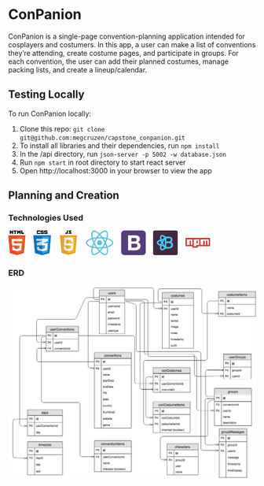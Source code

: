 # ConPanion
ConPanion is a single-page convention-planning application intended for cosplayers and costumers. In this app, a user can make a list of conventions they’re attending, create costume pages, and participate in groups. For each convention, the user can add their planned costumes, manage packing lists, and create a lineup/calendar.  

## Testing Locally
To run ConPanion locally:

1. Clone this repo: `git clone git@github.com:megcruzen/capstone_conpanion.git` 
1. To install all libraries and their dependencies, run `npm install`
1. In the /api directory, run `json-server -p 5002 -w database.json`
1. Run `npm start` in root directory to start react server
1. Open http://localhost:3000 in your browser to view the app

## Planning and Creation
### Technologies Used
<img src="./src/images/html5.png" alt="HTML5" title="HTML5" height="50px">&nbsp;&nbsp;&nbsp;&nbsp;<img src="./src/images/CSS3.png" alt="CSS3" title="CSS3" height="50px">&nbsp;&nbsp;&nbsp;&nbsp;<img src="./src/images/js.jpg" alt="Javascript" title="Javascript" height="50px">&nbsp;&nbsp;&nbsp;&nbsp;<img src="./src/images/react.png" alt="React" title="React" height="50px">&nbsp;&nbsp;&nbsp;&nbsp;<img src="./src/images/bootstrap.png" alt="Bootstrap" title="Bootstrap" height="50px">&nbsp;&nbsp;&nbsp;&nbsp;<img src="./src/images/reactstrap-purple.png" alt="Reactstrap" title="Reactstrap" height="50px">&nbsp;&nbsp;&nbsp;&nbsp;<img src="./src/images/npm.png" alt="NPM" title="NPM" height="50px">  

### ERD
<img src="./src/images/ERD.jpg" alt="ERD" title="ERD" width="1000px">

